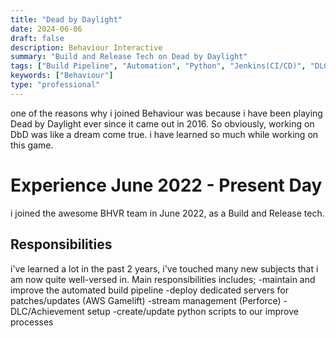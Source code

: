 ```yaml
---
title: "Dead by Daylight"
date: 2024-06-06
draft: false
description: Behaviour Interactive
summary: "Build and Release Tech on Dead by Daylight"
tags: ["Build Pipeline", "Automation", "Python", "Jenkins(CI/CD)", "DLC creation"]
keywords: ["Behaviour"]
type: "professional"
---
```

one of the reasons why i joined Behaviour was because i have been playing Dead by Daylight ever since it came out in 2016. So obviously, working on DbD was like a dream come true. i have learned so much while working on this game. 
# Experience June 2022 - Present Day
i joined the awesome BHVR team in June 2022, as a Build and Release tech. 
## Responsibilities
i've learned a lot in the past 2 years, i've touched many new subjects that i am now quite well-versed in. Main responsibilities includes;
-maintain and improve the automated build pipeline
-deploy dedicated servers for patches/updates (AWS Gamelift)
-stream management (Perforce) 
-DLC/Achievement setup
-create/update python scripts to our improve processes  